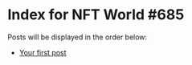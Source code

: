 # Index for NFT World #685
Posts will be displayed in the order below:

- [Your first post](./001-first.md)

